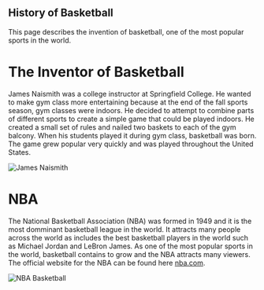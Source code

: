 ## History of Basketball

This page describes the invention of basketball, one of the most popular sports in the world. 

# The Inventor of Basketball

James Naismith was a college instructor at Springfield College. He wanted to make gym class more entertaining because at the end of the fall sports season, gym classes were indoors. He decided to attempt to combine parts of different sports to create a simple game that could be played indoors. He created a small set of rules and nailed two baskets to each of the gym balcony. When his students played it during gym class, basketball was born. The game grew popular very quickly and was played throughout the United States. 

![James Naismith](https://www.legacy.com/UserContent/ns/Photos/James%20Naismith%20square.jpg)

# NBA

The National Basketball Association (NBA) was formed in 1949 and it is the most domminant basketball league in the world. It attracts many people across the world as includes the best basketball players in the world such as Michael Jordan and LeBron James. As one of the most popular sports in the world, basketball contains to grow and the NBA attracts many viewers. The official website for the NBA can be found here [nba.com](www.nba.com).

![NBA Basketball](https://www.spalding.com/dw/image/v2/ABAH_PRD/on/demandware.static/-/Sites-masterCatalog_SPALDING/default/dwd21974bc/images/hi-res/74876E_FRONT.jpg?sw=555&sh=689&sm=cut&sfrm=jpg)
